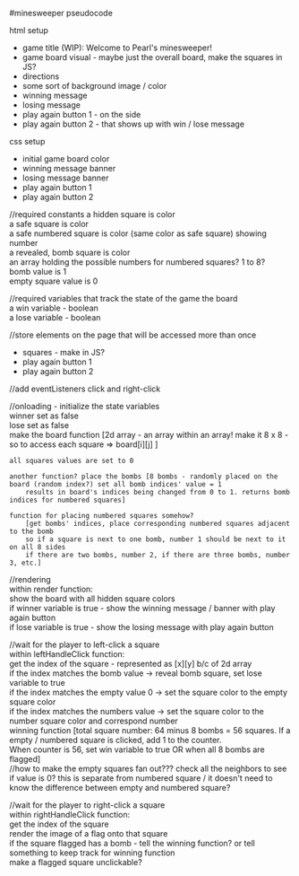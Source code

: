 #minesweeper pseudocode

html setup
- game title (WIP): Welcome to Pearl's minesweeper!
- game board visual - maybe just the overall board, make the squares in JS?
- directions
- some sort of background image / color 
- winning message
- losing message
- play again button 1 - on the side
- play again button 2 - that shows up with win / lose message

css setup
- initial game board color
- winning message banner
- losing message banner
- play again button 1
- play again button 2

//required constants
a hidden square is <blank> color  
a safe square is <some> color  
a safe numbered square is <some> color (same color as safe square) showing <some> number  
a revealed, bomb square is <some other> color  
an array holding the possible numbers for numbered squares? 1 to 8?  
bomb value is 1  
empty square value is 0  

//required variables that track the state of the game
the board   
a win variable - boolean  
a lose variable - boolean  

//store elements on the page that will be accessed more than once  
- squares - make in JS?
- play again button 1
- play again button 2
    
//add eventListeners click and right-click  
    

//onloading - initialize the state variables  
winner set as false  
lose set as false  
make the board function [2d array - an array within an array! make it 8 x 8 - so to access each square => board[i][j] ]  
      
    all squares values are set to 0  
      
    another function? place the bombs [8 bombs - randomly placed on the board (random index?) set all bomb indices' value = 1  
        results in board's indices being changed from 0 to 1. returns bomb indices for numbered squares]
      
    function for placing numbered squares somehow?  
        [get bombs' indices, place corresponding numbered squares adjacent to the bomb  
        so if a square is next to one bomb, number 1 should be next to it on all 8 sides  
        if there are two bombs, number 2, if there are three bombs, number 3, etc.]  

//rendering  
within render function:  
show the board with all hidden square colors  
if winner variable is true - show the winning message / banner with play again button  
if lose variable is true - show the losing message with play again button  

//wait for the player to left-click a square  
within leftHandleClick function:  
get the index of the square - represented as [x][y] b/c of 2d array  
if the index matches the bomb value -> reveal bomb square, set lose variable to true  
if the index matches the empty value 0 -> set the square color to the empty square color  
if the index matches the numbers value -> set the square color to the number square color and correspond number  
winning function [total square number: 64 minus 8 bombs = 56 squares. If a empty / numbered square is clicked, add 1 to the counter.  
When counter is 56, set win variable to true OR when all 8 bombs are flagged]  
//how to make the empty squares fan out??? check all the neighbors to see if value is 0? this is separate from numbered square / it doesn't need to know the difference between empty and numbered square?  

//wait for the player to right-click a square  
within rightHandleClick function:  
get the index of the square  
render the image of a flag onto that square  
   if the square flagged has a bomb - tell the winning function? or tell something to keep track for winning function  
make a flagged square unclickable?  
  



